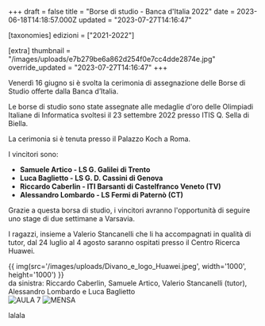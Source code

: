 +++
draft = false
title = "Borse di studio - Banca d'Italia 2022"
date = 2023-06-18T14:18:57.000Z
updated = "2023-07-27T14:16:47"

[taxonomies]
edizioni = ["2021-2022"]

[extra]
thumbnail = "/images/uploads/e7b279be6a862d254f0e7cc4dde2874e.jpg"
override_updated = "2023-07-27T14:16:47"
+++

Venerdì 16 giugno si è svolta la cerimonia di assegnazione delle Borse di Studio offerte dalla Banca d’Italia.

Le borse di studio sono state assegnate alle medaglie d'oro delle Olimpiadi Italiane di Informatica svoltesi il 23 settembre 2022 presso ITIS Q. Sella di Biella.

La cerimonia si è tenuta presso il Palazzo Koch a Roma.

I vincitori sono:

- **Samuele Artico - LS G. Galilei di Trento**
- **Luca Baglietto - LS G. D. Cassini di Genova**
- **Riccardo Caberlin - ITI Barsanti di Castelfranco Veneto (TV)**
- **Alessandro Lombardo - LS Fermi di Paternò (CT)**

Grazie a questa borsa di studio, i vincitori avranno l'opportunità di seguire uno stage di due settimane a Varsavia.

I ragazzi, insieme a Valerio Stancanelli che li ha accompagnati in qualità di tutor, dal 24 luglio al 4 agosto saranno ospitati presso il Centro Ricerca Huawei.

{{ img(src='/images/uploads/Divano_e_logo_Huawei.jpeg', width='1000', height='1000') }}<br/> da sinistra: Riccardo Caberlin, Samuele Artico, Valerio Stancanelli (tutor), Alessandro Lombardo e Luca Baglietto <br/>![AULA 7](/images/uploads/AULA_7.jpeg)
![MENSA](/images/uploads/MENSA.jpeg)

lalala